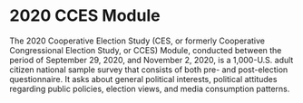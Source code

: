 # 2020 CCES Module
The 2020 Cooperative Election Study (CES, or formerly Cooperative Congressional Election Study, or CCES) Module, conducted between the period of September 29, 2020, and November 2, 2020, is a 1,000-U.S. adult citizen national sample survey that consists of both pre- and post-election questionnaire. It asks about general political interests, political attitudes regarding public policies, election views, and media consumption patterns.
